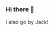 ### Hi there 👋

<!--
[![Arthur's GitHub stats](https://github-readme-stats.vercel.app/api?username=arthurkraus3)](https://github.com/anuraghazra/github-readme-stats)
-->

I also go by Jack! 
